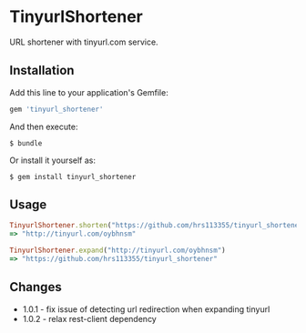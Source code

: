 # TinyurlShortener

URL shortener with tinyurl.com service.

## Installation

Add this line to your application's Gemfile:

```ruby
gem 'tinyurl_shortener'
```

And then execute:

    $ bundle

Or install it yourself as:

    $ gem install tinyurl_shortener

## Usage

```ruby
TinyurlShortener.shorten("https://github.com/hrs113355/tinyurl_shortener")
=> "http://tinyurl.com/oybhnsm"

TinyurlShortener.expand("http://tinyurl.com/oybhnsm")
=> "https://github.com/hrs113355/tinyurl_shortener"
```

## Changes

* 1.0.1 - fix issue of detecting url redirection when expanding tinyurl
* 1.0.2 - relax rest-client dependency
